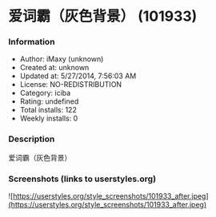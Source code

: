# 爱词霸（灰色背景） (101933)

### Information
- Author: iMaxy (unknown)
- Created at: unknown
- Updated at: 5/27/2014, 7:56:03 AM
- License: NO-REDISTRIBUTION
- Category: iciba
- Rating: undefined
- Total installs: 122
- Weekly installs: 0


### Description
爱词霸（灰色背景）


### Screenshots (links to userstyles.org)
![https://userstyles.org/style_screenshots/101933_after.jpeg](https://userstyles.org/style_screenshots/101933_after.jpeg)


